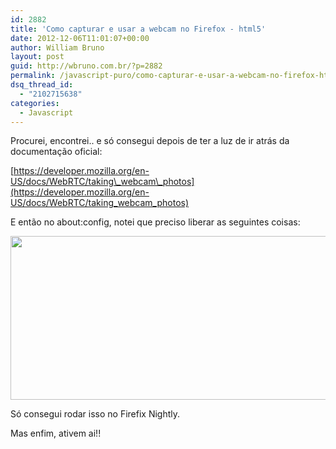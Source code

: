 ```yaml
---
id: 2882
title: 'Como capturar e usar a webcam no Firefox - html5'
date: 2012-12-06T11:01:07+00:00
author: William Bruno
layout: post
guid: http://wbruno.com.br/?p=2882
permalink: /javascript-puro/como-capturar-e-usar-a-webcam-no-firefox-html5/
dsq_thread_id:
  - "2102715638"
categories:
  - Javascript
---
```

Procurei, encontrei.. e só consegui depois de ter a luz de ir atrás da documentação oficial:

[https://developer.mozilla.org/en-US/docs/WebRTC/taking\_webcam\_photos](https://developer.mozilla.org/en-US/docs/WebRTC/taking_webcam_photos)

E então no about:config, notei que preciso liberar as seguintes coisas:

[<img src="/wp-content/uploads/2012/12/Captura-de-Tela-2012-12-06-às-10.51.09.png" alt="" title="Captura de Tela 2012-12-06 às 10.51.09" width="944" height="262" class="aligncenter size-full wp-image-2883" srcset="/wp-content/uploads/2012/12/Captura-de-Tela-2012-12-06-às-10.51.09.png 944w, /wp-content/uploads/2012/12/Captura-de-Tela-2012-12-06-às-10.51.09-300x83.png 300w" sizes="(max-width: 944px) 100vw, 944px" />](/wp-content/uploads/2012/12/Captura-de-Tela-2012-12-06-às-10.51.09.png)

Só consegui rodar isso no Firefix Nightly.

Mas enfim, ativem ai!!
